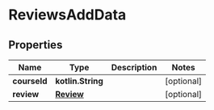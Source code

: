 
# ReviewsAddData

## Properties
Name | Type | Description | Notes
------------ | ------------- | ------------- | -------------
**courseId** | **kotlin.String** |  |  [optional]
**review** | [**Review**](Review.md) |  |  [optional]



